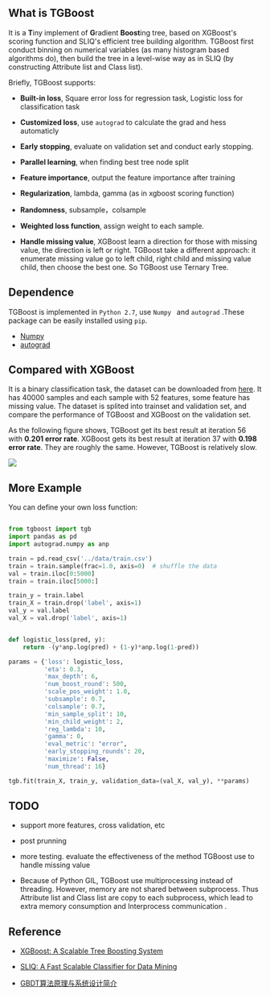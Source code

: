 ## What is TGBoost

It is a **T**iny implement of **G**radient **Boost**ing tree, based on  XGBoost's scoring function and SLIQ's efficient tree building algorithm. TGBoost first conduct binning on numerical variables (as many histogram based algorithms do), then build the tree in a level-wise way as in SLIQ (by constructing Attribute list and Class list). 

 Briefly, TGBoost supports:

- **Built-in loss**, Square error loss for regression task, Logistic loss for classification task

- **Customized loss**, use `autograd` to calculate the grad and hess automaticly

- **Early stopping**, evaluate on validation set and conduct early stopping.

- **Parallel learning**, when finding best tree node split
	
- **Feature importance**, output the feature importance after training 

- **Regularization**, lambda, gamma (as in xgboost scoring function)

- **Randomness**, subsample，colsample

- **Weighted loss function**, assign weight to each sample.

- **Handle missing value**, XGBoost learn a direction for those with missing value, the direction is left or right. TGBoost take a different approach: it enumerate missing value go to left child, right child and missing value child, then choose the best one. So TGBoost use Ternary Tree.


## Dependence

TGBoost is implemented in `Python 2.7`, use `Numpy ` and  `autograd` .These package can be easily installed using `pip`.


- [Numpy](https://github.com/numpy/numpy)
- [autograd](https://github.com/HIPS/autograd)



## Compared with XGBoost

It is a binary classification task, the dataset can be downloaded from [here](http://pan.baidu.com/s/1c23gJkc). It has 40000 samples and each sample with 52 features, some feature has missing value. The dataset is splited into trainset and validation set, and compare the performance of TGBoost and XGBoost on the validation set.

As the following figure shows, TGBoost get its best result at iteration 56 with **0.201 error rate**. XGBoost gets  its best result at iteration 37 with **0.198 error rate**. They are roughly the same.  However, TGBoost is relatively slow.

![](imgs/tgb_xgb.png)



## More Example

You can define your own loss function:

```python

from tgboost import tgb
import pandas as pd
import autograd.numpy as anp

train = pd.read_csv('../data/train.csv')
train = train.sample(frac=1.0, axis=0)  # shuffle the data
val = train.iloc[0:5000]
train = train.iloc[5000:]

train_y = train.label
train_X = train.drop('label', axis=1)
val_y = val.label
val_X = val.drop('label', axis=1)


def logistic_loss(pred, y):
    return -(y*anp.log(pred) + (1-y)*anp.log(1-pred))

params = {'loss': logistic_loss,
          'eta': 0.3,
          'max_depth': 6,
          'num_boost_round': 500,
          'scale_pos_weight': 1.0,
          'subsample': 0.7,
          'colsample': 0.7,
          'min_sample_split': 10,
          'min_child_weight': 2,
          'reg_lambda': 10,
          'gamma': 0,
          'eval_metric': "error",
          'early_stopping_rounds': 20,
          'maximize': False,
          'num_thread': 16}

tgb.fit(train_X, train_y, validation_data=(val_X, val_y), **params)

```

## TODO
- support more features, cross validation, etc

- post prunning

- more testing. evaluate the effectiveness of the method TGBoost use to handle missing value

- Because of Python GIL, TGBoost use multiprocessing instead of threading. However, memory are not shared between subprocess. Thus Attribute list and Class list are copy to each subprocess, which lead to extra memory consumption and Interprocess communication .


## Reference

- [XGBoost: A Scalable Tree Boosting System](https://arxiv.org/abs/1603.02754)
- [SLIQ: A Fast Scalable Classifier for Data Mining](http://citeseerx.ist.psu.edu/viewdoc/download?doi=10.1.1.89.7734&rep=rep1&type=pdf)

- [GBDT算法原理与系统设计简介](http://wepon.me/files/gbdt.pdf)
